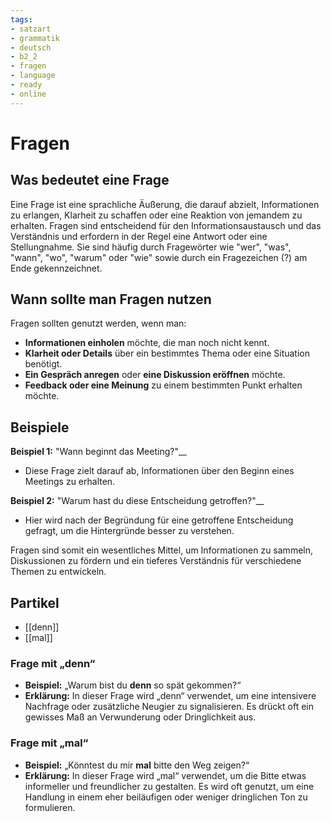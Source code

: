 ```yaml
---
tags:
- satzart
- grammatik
- deutsch
- b2_2
- fragen
- language
- ready
- online
---
```


# Fragen

## Was bedeutet eine Frage

Eine Frage ist eine sprachliche Äußerung, die darauf abzielt, Informationen zu erlangen, Klarheit zu schaffen oder eine Reaktion von jemandem zu erhalten. Fragen sind entscheidend für den Informationsaustausch und das Verständnis und erfordern in der Regel eine Antwort oder eine Stellungnahme. Sie sind häufig durch Fragewörter wie "wer", "was", "wann", "wo", "warum" oder "wie" sowie durch ein Fragezeichen (?) am Ende gekennzeichnet.

## Wann sollte man Fragen nutzen

Fragen sollten genutzt werden, wenn man:

- __Informationen einholen__ möchte, die man noch nicht kennt.
- __Klarheit oder Details__ über ein bestimmtes Thema oder eine Situation benötigt.
- __Ein Gespräch anregen__ oder __eine Diskussion eröffnen__ möchte.
- __Feedback oder eine Meinung__ zu einem bestimmten Punkt erhalten möchte.

## Beispiele

__Beispiel 1:__ "Wann beginnt das Meeting?"__

- Diese Frage zielt darauf ab, Informationen über den Beginn eines Meetings zu erhalten.

__Beispiel 2:__ "Warum hast du diese Entscheidung getroffen?"__

- Hier wird nach der Begründung für eine getroffene Entscheidung gefragt, um die Hintergründe besser zu verstehen.

Fragen sind somit ein wesentliches Mittel, um Informationen zu sammeln, Diskussionen zu fördern und ein tieferes Verständnis für verschiedene Themen zu entwickeln.

## Partikel

- [[denn]]
- [[mal]]

### Frage mit „denn“

- __Beispiel:__ „Warum bist du __denn__ so spät gekommen?“
- __Erklärung:__ In dieser Frage wird „denn“ verwendet, um eine intensivere Nachfrage oder zusätzliche Neugier zu signalisieren. Es drückt oft ein gewisses Maß an Verwunderung oder Dringlichkeit aus.

### Frage mit „mal“

- __Beispiel:__ „Könntest du mir __mal__ bitte den Weg zeigen?“
- __Erklärung:__ In dieser Frage wird „mal“ verwendet, um die Bitte etwas informeller und freundlicher zu gestalten. Es wird oft genutzt, um eine Handlung in einem eher beiläufigen oder weniger dringlichen Ton zu formulieren.
